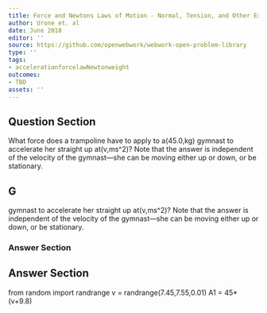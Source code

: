 ```yaml
---
title: Force and Newtons Laws of Motion - Normal, Tension, and Other Examples of Forces
author: Urone et. al
date: June 2018
editor: ''
source: https://github.com/openwebwork/webwork-open-problem-library
type: ''
tags:
- accelerationforcelawNewtonweight
outcomes:
- TBD
assets: ''
---
```


## Question Section 

What force does a trampoline have to apply to a(45.0,kg) gymnast to accelerate her straight up at(v,ms^2)? Note that the answer is independent of the velocity of the gymnast—she can be moving either up or down, or be stationary.
## G
gymnast to accelerate her straight up at(v,ms^2)? Note that the answer is independent of the velocity of the gymnast—she can be moving either up or down, or be stationary.
### Answer Section


## Answer Section

from random import randrange
v = randrange(7.45,7.55,0.01)
A1 = 45*(v+9.8)